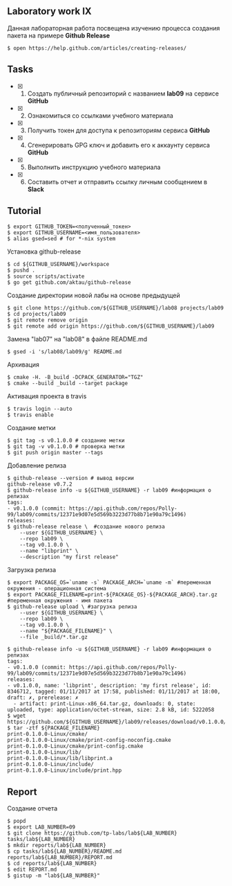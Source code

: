 ## Laboratory work IX

Данная лабораторная работа посвещена изучению процесса создания пакета на примере **Github Release**

```ShellSession
$ open https://help.github.com/articles/creating-releases/
```

## Tasks

- [x] 1. Создать публичный репозиторий с названием **lab09** на сервисе **GitHub**
- [x] 2. Ознакомиться со ссылками учебного материала
- [x] 3. Получить токен для доступа к репозиториям сервиса **GitHub**
- [x] 4. Сгенерировать GPG ключ и добавить его к аккаунту сервиса **GitHub**
- [x] 5. Выполнить инструкцию учебного материала
- [x] 6. Составить отчет и отправить ссылку личным сообщением в **Slack**

## Tutorial

```ShellSession
$ export GITHUB_TOKEN=<полученный_токен>
$ export GITHUB_USERNAME=<имя_пользователя>
$ alias gsed=sed # for *-nix system
```
Установка github-release
```ShellSession
$ cd ${GITHUB_USERNAME}/workspace
$ pushd .
$ source scripts/activate
$ go get github.com/aktau/github-release
```
Создание директории новой лабы на основе предыдущей
```ShellSession
$ git clone https://github.com/${GITHUB_USERNAME}/lab08 projects/lab09
$ cd projects/lab09
$ git remote remove origin
$ git remote add origin https://github.com/${GITHUB_USERNAME}/lab09
```
Замена "lab07" на "lab08" в файле README.md
```ShellSession
$ gsed -i 's/lab08/lab09/g' README.md
```
Архивация
```ShellSession
$ cmake -H. -B_build -DCPACK_GENERATOR="TGZ"
$ cmake --build _build --target package
```
Активация проекта в travis
```ShellSession
$ travis login --auto
$ travis enable
```
Создание метки
```ShellSession
$ git tag -s v0.1.0.0 # создание метки
$ git tag -v v0.1.0.0 # проверка метки
$ git push origin master --tags 
```
Добавление релиза
```ShellSession
$ github-release --version # вывод версии 
github-release v0.7.2
$ github-release info -u ${GITHUB_USERNAME} -r lab09 #информация о релизах
tags:
- v0.1.0.0 (commit: https://api.github.com/repos/Polly-99/lab09/commits/12371e9d07e5d569b3223d77b8b71e90a79c1496)
releases:
$ github-release release \  #создание нового релиза
    --user ${GITHUB_USERNAME} \
    --repo lab09 \
    --tag v0.1.0.0 \
    --name "libprint" \
    --description "my first release"
```
Загрузка релиза
```ShellSession
$ export PACKAGE_OS=`uname -s` PACKAGE_ARCH=`uname -m` #переменная окружения - операционная система
$ export PACKAGE_FILENAME=print-${PACKAGE_OS}-${PACKAGE_ARCH}.tar.gz #переменная окружения - имя пакета
$ github-release upload \ #загрузка релиза
    --user ${GITHUB_USERNAME} \
    --repo lab09 \
    --tag v0.1.0.0 \
    --name "${PACKAGE_FILENAME}" \
    --file _build/*.tar.gz
```

```ShellSession
$ github-release info -u ${GITHUB_USERNAME} -r lab09 #информация о релизах
tags:
- v0.1.0.0 (commit: https://api.github.com/repos/Polly-99/lab09/commits/12371e9d07e5d569b3223d77b8b71e90a79c1496)
releases:
- v0.1.0.0, name: 'libprint', description: 'my first release', id: 8346712, tagged: 01/11/2017 at 17:58, published: 01/11/2017 at 18:00, draft: ✗, prerelease: ✗
  - artifact: print-Linux-x86_64.tar.gz, downloads: 0, state: uploaded, type: application/octet-stream, size: 2.8 kB, id: 5222058
$ wget https://github.com/${GITHUB_USERNAME}/lab09/releases/download/v0.1.0.0/${PACKAGE_FILENAME}
$ tar -ztf ${PACKAGE_FILENAME}
print-0.1.0.0-Linux/cmake/
print-0.1.0.0-Linux/cmake/print-config-noconfig.cmake
print-0.1.0.0-Linux/cmake/print-config.cmake
print-0.1.0.0-Linux/lib/
print-0.1.0.0-Linux/lib/libprint.a
print-0.1.0.0-Linux/include/
print-0.1.0.0-Linux/include/print.hpp
```
## Report
Создание отчета
```ShellSession
$ popd
$ export LAB_NUMBER=09
$ git clone https://github.com/tp-labs/lab${LAB_NUMBER} tasks/lab${LAB_NUMBER}
$ mkdir reports/lab${LAB_NUMBER}
$ cp tasks/lab${LAB_NUMBER}/README.md reports/lab${LAB_NUMBER}/REPORT.md
$ cd reports/lab${LAB_NUMBER}
$ edit REPORT.md
$ gistup -m "lab${LAB_NUMBER}"
```
